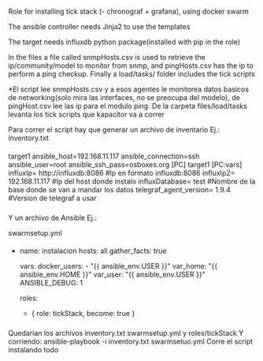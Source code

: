 Role for installing tick stack (- chronograf + grafana), using docker swarm


The ansible controller needs Jinja2 to use the templates

The target needs influxdb python package(installed with pip in the role)

In the files a file called snmpHosts.csv is used to retrieve the ip/community/model to monitor from snmp, and pingHosts.csv has the ip to perform a ping checkup. Finally a load/tasks/ folder includes the tick scripts


*El script lee snmpHosts.csv y a esos agentes le monitorea datos basicos de networking(solo mira las interfaces, no se preocupa del modelo), de pingHost.csv lee las ip para el modulo ping. De la carpeta files/load/tasks levanta los tick scripts que kapacitor va a correr


Para correr el script hay que generar un archivo de inventario
Ej.:
inventory.txt
####

target1 ansible_host=192.168.11.117 ansible_connection=ssh ansible_user=root ansible_ssh_pass=osboxes.org
[PC]
target1
[PC:vars]
 influxIp= http://influxdb:8086
#Ip en formato influxdb:8086
 influxIp2= 192.168.11.117
#Ip del host donde instalo
 influxDatabase= test
#Nombre de la base donde se van a mandar los datos
 telegraf_agent_version= 1.9.4 
#Version de telegraf a usar

###

Y un archivo de Ansible
Ej.:

swarmsetup.yml
####

- name: instalacion
  hosts: all
  gather_facts: true

  vars:
    docker_users:
      - "{{ ansible_env.USER }}"
    var_home: "{{ ansible_env.HOME }}"
    var_user: "{{ ansible_env.USER }}"
    ANSIBLE_DEBUG: 1

  roles:
    - { role: tickStack, become: true }

###

Quedarian los archivos inventory.txt swarmsetup.yml y roles/tickStack
Y corriendo:
ansible-playbook -i inventory.txt swarmsetuo.yml
Corre el script instalando todo

